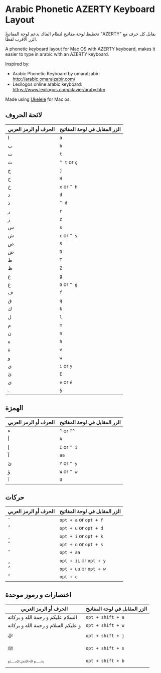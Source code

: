 
Arabic Phonetic AZERTY Keyboard Layout
======================================

ََتخطيط لوحة مفاتيح لنظام الماك يدعم لوحة المفاتيح "AZERTY" يقابل كل حرف مع الزر الأقرب لفظا.   &#x202b;

A phonetic keyboard layout for Mac OS with AZERTY keyboard, makes it easier to type in arabic with an AZERTY keyboard.

Inspired by:
* Arabic Phonetic Keyboard by omaralzabir: http://arabic.omaralzabir.com/
* Lexilogos online arabic keyboard: https://www.lexilogos.com/clavier/araby.htm

Made using [Ukelele](http://software.sil.org/ukelele/) for Mac os.

لائحة الحروف
-----------

| الحرف أو الرمز العربي | الزر المقابل في لوحة المفاتيح |
|-----------------------|-------------------------------|
| ا                     | `a`                           |
| ب                     | `b`                           |
| ت                     | `t`                           |
| ث                     | `^ t` or `ç`                  |
| ج                     | `j`                           |
| ح                     | `H`                           |
| خ                     | `x` or `^ H`                  |
| د                     | `d`                           |
| ذ                     | `^ d`                         |
| ر                     | `r`                           |
| ز                     | `z`                           |
| س                     | `s`                           |
| ش                     | `c` or `^ s`                  |
| ص                     | `S`                           |
| ض                     | `D`                           |
| ط                     | `T`                           |
| ظ                     | `Z`                           |
| ع                     | `g`                           |
| غ                     | `G` or `^ g`                  |
| ف                     | `f`                           |
| ق                     | `q`                           |
| ك                     | `k`                           |
| ل                     | `l`                           |
| م                     | `m`                           |
| ن                     | `n`                           |
| ه                     | `h`                           |
| ة                     | `v`                           |
| و                     | `w`                           |
| ي                     | `i` or `y`                    |
| ىٰ                     | `E`                           |
| ى                     | `e` or `é`                    |
| ـ                     | `§`                           |


الهمزة
------

| الحرف أو الرمز العربي | الزر المقابل في لوحة المفاتيح |
|-----------------------|-------------------------------|
| ء                     | `^` or `^^`                   |
| أ                     | `A`                           |
| إ                     | `I` or `^ i`                  |
| آ                     | `aa`                          |
| ئ                     | `Y` or `^ y`                  |
| ؤ                     | `W` or `^ w`                  |
| ٱ                     | `U`                           |


حركات
-----

| الحرف أو الرمز العربي | الزر المقابل في لوحة المفاتيح |
|-----------------------|-------------------------------|
| َ                     | `opt + a` or `opt + f`         |
| ُ                     | `opt + u` or `opt + d`         |
| ِ                     | `opt + i` or `opt + k`         |
| ْ                     | `opt + o` or `opt + s`         |
| ً                     | `opt + aa`                     |
| ٍ                     | `opt + ii` or `opt + y`        |
| ٌ                     | `opt + uu` or `opt + w`        |
| ّ                     | `opt + c`                      |


اختصارات و رموز موحدة
---------------------

| الحرف أو الرمز العربي               | الزر المقابل في لوحة المفاتيح |
|-------------------------------------|-------------------------------|
| السلام عليكم و رحمة الله و بركاته    | `opt + shift + a`             |
| و عليكم السلام و رحمة الله و بركاته  | `opt + shift + w`             |
| ﷻ                                   | `opt + shift + j`            |
| ﷺ                                  | `opt + shift + s`             |
| ﷽                         | `opt + shift + b`             |
